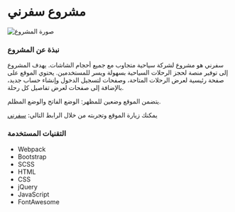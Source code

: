 # مشروع سفرني

![صورة المشروع](https://i.imgur.com/drFr6m1.png)

### نبذة عن المشروع

سفرني هو مشروع لشركة سياحية متجاوب مع جميع أحجام الشاشات. يهدف المشروع إلى توفير منصة لحجز الرحلات السياحية بسهولة ويسر للمستخدمين. يحتوي الموقع على صفحة رئيسية لعرض الرحلات المتاحة، وصفحات لتسجيل الدخول وإنشاء حساب جديد، بالإضافة إلى صفحات لعرض تفاصيل كل رحلة.


يتضمن الموقع وضعين للمظهر: الوضع الفاتح والوضع المظلم.

يمكنك زيارة الموقع وتجربته من خلال الرابط التالي: [سفرني](https://amen-ramadan.github.io/)

### التقنيات المستخدمة

- Webpack
- Bootstrap
- SCSS
- HTML
- CSS
- jQuery
- JavaScript
- FontAwesome


